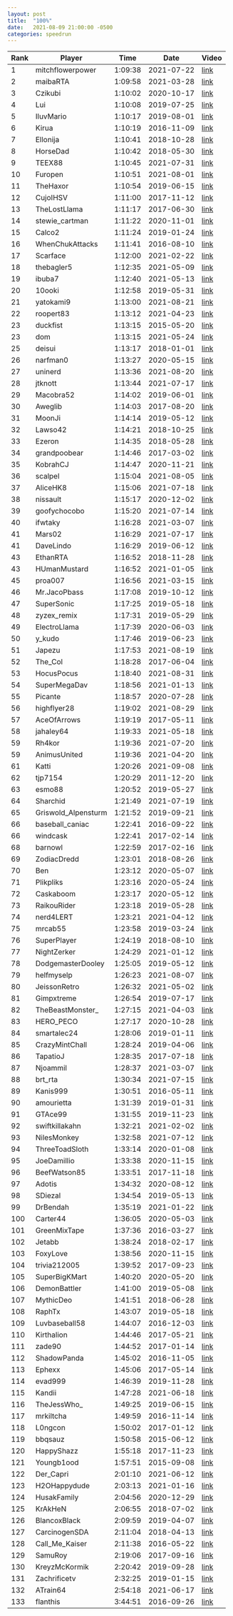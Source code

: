 ```yaml
---
layout: post
title:  "100%"
date:   2021-08-09 21:00:00 -0500
categories: speedrun
---
```


| Rank | Player | Time | Date | Video |
 ---- | ------ | ---- | ---- | ----- 
| 1 | mitchflowerpower | 1:09:38 | 2021-07-22 | [link](https://www.twitch.tv/videos/1098719103) |
| 2 | maibaRTA | 1:09:58 | 2021-03-28 | [link](https://www.twitch.tv/videos/966324584) |
| 3 | Czikubi | 1:10:02 | 2020-10-17 | [link](https://www.twitch.tv/videos/772939467) |
| 4 | Lui | 1:10:08 | 2019-07-25 | [link](https://youtu.be/63GupNaL1N4) |
| 5 | IluvMario | 1:10:17 | 2019-08-01 | [link](https://www.twitch.tv/videos/461229907) |
| 6 | Kirua | 1:10:19 | 2016-11-09 | [link](https://www.twitch.tv/kirua/v/99983039) |
| 7 | Ellonija | 1:10:41 | 2018-10-28 | [link](https://www.twitch.tv/videos/328102466) |
| 8 | HorseDad | 1:10:42 | 2018-05-30 | [link](https://www.twitch.tv/videos/267501849) |
| 9 | TEEX88 | 1:10:45 | 2021-07-31 | [link](https://www.twitch.tv/videos/1104390727) |
| 10 | Furopen | 1:10:51 | 2021-08-01 | [link](https://youtu.be/JvxBgddkmeg) |
| 11 | TheHaxor | 1:10:54 | 2019-06-15 | [link](https://youtu.be/Ter4OulKNyU) |
| 12 | CujoIHSV | 1:11:00 | 2017-11-12 | [link](https://www.twitch.tv/videos/200890385) |
| 13 | TheLostLlama | 1:11:17 | 2017-06-30 | [link](https://www.twitch.tv/videos/155687313) |
| 14 | stewie_cartman | 1:11:22 | 2020-11-01 | [link](https://www.twitch.tv/videos/789375411) |
| 15 | Calco2 | 1:11:24 | 2019-01-24 | [link](https://www.twitch.tv/videos/369162626) |
| 16 | WhenChukAttacks | 1:11:41 | 2016-08-10 | [link](https://www.twitch.tv/whenchukattacks/v/82939357) |
| 17 | Scarface | 1:12:00 | 2021-02-22 | [link](https://youtu.be/xvDJyTuQwGc) |
| 18 | thebagler5 | 1:12:35 | 2021-05-09 | [link](https://www.twitch.tv/videos/1022780225) |
| 19 | ibuba7 | 1:12:40 | 2021-05-13 | [link](https://www.youtube.com/watch?v=9CZgVU7h638&ab_channel=iBuba7) |
| 20 | 10ooki | 1:12:58 | 2019-05-31 | [link](https://youtu.be/1V9Mzjb1ouA) |
| 21 | yatokami9 | 1:13:00 | 2021-08-21 | [link](https://www.twitch.tv/videos/1126332180) |
| 22 | roopert83 | 1:13:12 | 2021-04-23 | [link](https://www.youtube.com/watch?v=h2-7AV7yz6Y) |
| 23 | duckfist | 1:13:15 | 2015-05-20 | [link](http://www.twitch.tv/duckfist/c/6719980) |
| 23 | dom | 1:13:15 | 2021-05-24 | [link](https://www.twitch.tv/videos/1033936525) |
| 25 | deisui | 1:13:17 | 2018-01-01 | [link](https://www.twitch.tv/videos/214633304) |
| 26 | narfman0 | 1:13:27 | 2020-05-15 | [link](https://www.twitch.tv/videos/621460848) |
| 27 | uninerd | 1:13:36 | 2021-08-20 | [link](https://www.twitch.tv/videos/1124153143) |
| 28 | jtknott | 1:13:44 | 2021-07-17 | [link](https://youtu.be/0Zz61rLLVhI) |
| 29 | Macobra52 | 1:14:02 | 2019-06-01 | [link](https://www.twitch.tv/videos/433184476) |
| 30 | Aweglib | 1:14:03 | 2017-08-20 | [link](https://www.twitch.tv/videos/171356287) |
| 31 | MoonJi | 1:14:14 | 2019-05-12 | [link](https://www.youtube.com/watch?v=psBErgja5sQ&t=2280s) |
| 32 | Lawso42 | 1:14:21 | 2018-10-25 | [link](https://www.twitch.tv/videos/327463461) |
| 33 | Ezeron | 1:14:35 | 2018-05-28 | [link](https://www.twitch.tv/videos/266601604) |
| 34 | grandpoobear | 1:14:46 | 2017-03-02 | [link](https://www.twitch.tv/videos/125729035) |
| 35 | KobrahCJ | 1:14:47 | 2020-11-21 | [link](https://www.youtube.com/watch?v=ALEbn_R1lOA) |
| 36 | scalpel | 1:15:04 | 2021-08-05 | [link](https://www.youtube.com/watch?v=x8hyFmuHilw) |
| 37 | AliceHK8 | 1:15:06 | 2021-07-18 | [link](https://www.twitch.tv/videos/1090530926) |
| 38 | nissault | 1:15:17 | 2020-12-02 | [link](https://www.twitch.tv/videos/823923136) |
| 39 | goofychocobo | 1:15:20 | 2021-07-14 | [link](https://www.youtube.com/watch?v=qLr4tNc494Q) |
| 40 | ifwtaky | 1:16:28 | 2021-03-07 | [link](https://www.twitch.tv/videos/940826196) |
| 41 | Mars02 | 1:16:29 | 2021-07-17 | [link](https://www.youtube.com/watch?v=v5VBYLqPtm4) |
| 41 | DaveLindo | 1:16:29 | 2019-06-12 | [link](https://www.twitch.tv/videos/438075124) |
| 43 | EthanRTA | 1:16:52 | 2018-11-28 | [link](https://www.twitch.tv/videos/342014009) |
| 43 | HUmanMustard | 1:16:52 | 2021-01-05 | [link](https://www.twitch.tv/videos/861929579) |
| 45 | proa007 | 1:16:56 | 2021-03-15 | [link](https://www.youtube.com/watch?v=TISoXkX2ZUo) |
| 46 | Mr.JacoPbass | 1:17:08 | 2019-10-12 | [link](https://youtu.be/uljTXNDyrlw) |
| 47 | SuperSonic | 1:17:25 | 2019-05-18 | [link](https://www.twitch.tv/videos/427089381) |
| 48 | zyzex_remix | 1:17:31 | 2019-05-29 | [link](https://www.twitch.tv/videos/431659123) |
| 49 | ElectroLlama | 1:17:39 | 2020-06-03 | [link](https://www.twitch.tv/videos/639861267) |
| 50 | y_kudo | 1:17:46 | 2019-06-23 | [link](https://youtu.be/SQVJquelDTA) |
| 51 | Japezu | 1:17:53 | 2021-08-19 | [link](https://www.twitch.tv/videos/1122681383?filter=highlights&sort=time) |
| 52 | The_Col | 1:18:28 | 2017-06-04 | [link](https://youtu.be/5FGshbrXiBs) |
| 53 | HocusPocus | 1:18:40 | 2021-08-31 | [link](https://www.twitch.tv/videos/1135298162) |
| 54 | SuperMegaDav | 1:18:56 | 2021-01-13 | [link](https://www.twitch.tv/videos/872733449) |
| 55 | Picante | 1:18:57 | 2020-07-28 | [link](https://www.youtube.com/watch?v=guOMlLZWEt0) |
| 56 | highflyer28 | 1:19:02 | 2021-08-29 | [link](https://www.twitch.tv/videos/1133187007) |
| 57 | AceOfArrows | 1:19:19 | 2017-05-11 | [link](https://www.twitch.tv/videos/141960570) |
| 58 | jahaley64 | 1:19:33 | 2021-05-18 | [link](https://www.twitch.tv/videos/1027586838) |
| 59 | Rh4kor | 1:19:36 | 2021-07-20 | [link](https://www.twitch.tv/videos/1092659665) |
| 59 | AnimusUnited | 1:19:36 | 2021-04-20 | [link](https://www.twitch.tv/videos/994502350) |
| 61 | Katti | 1:20:26 | 2021-09-08 | [link](https://www.twitch.tv/videos/1142444980) |
| 62 | tjp7154 | 1:20:29 | 2011-12-20 | [link](https://www.youtube.com/watch?v=avNd16l6LqM) |
| 63 | esmo88 | 1:20:52 | 2019-05-27 | [link](https://www.twitch.tv/videos/430790913) |
| 64 | Sharchid | 1:21:49 | 2021-07-19 | [link](https://www.twitch.tv/videos/1092194966) |
| 65 | Griswold_Alpensturm | 1:21:52 | 2019-09-21 | [link](https://www.twitch.tv/videos/484544796) |
| 66 | baseball_caniac | 1:22:41 | 2016-09-22 | [link](https://youtu.be/KD2GjIidYYk) |
| 66 | windcask | 1:22:41 | 2017-02-14 | [link](https://www.twitch.tv/videos/121974868) |
| 68 | barnowl | 1:22:59 | 2017-02-16 | [link](https://www.twitch.tv/videos/122510452) |
| 69 | ZodiacDredd | 1:23:01 | 2018-08-26 | [link](https://www.twitch.tv/videos/301988394) |
| 70 | Ben | 1:23:12 | 2020-05-07 | [link](https://youtu.be/o47EMXJf7qI) |
| 71 | Plikpliks | 1:23:16 | 2020-05-24 | [link](https://youtu.be/UYdHo3xpGGw) |
| 72 | Caskaboom | 1:23:17 | 2020-05-12 | [link](https://www.twitch.tv/videos/619047248) |
| 73 | RaikouRider | 1:23:18 | 2019-05-28 | [link](https://www.twitch.tv/videos/431416134) |
| 74 | nerd4LERT | 1:23:21 | 2021-04-12 | [link](https://www.youtube.com/watch?v=na_rZzcKeIA) |
| 75 | mrcab55 | 1:23:58 | 2019-03-24 | [link](https://www.youtube.com/watch?v=riGP7VbSGQg) |
| 76 | SuperPlayer | 1:24:19 | 2018-08-10 | [link](https://www.youtube.com/watch?v=0ERLsZS5E_k) |
| 77 | NightZerker | 1:24:29 | 2021-01-12 | [link](https://www.twitch.tv/videos/871569380) |
| 78 | DodgemasterDooley | 1:25:05 | 2019-05-12 | [link](https://www.twitch.tv/videos/423797942) |
| 79 | helfmyselp | 1:26:23 | 2021-08-07 | [link](https://www.twitch.tv/videos/1111444113) |
| 80 | JeissonRetro | 1:26:32 | 2021-05-02 | [link](https://www.youtube.com/watch?v=vGnyFjO8bk4) |
| 81 | Gimpxtreme | 1:26:54 | 2019-07-17 | [link](https://www.twitch.tv/videos/454179739) |
| 82 | TheBeastMonster_ | 1:27:15 | 2021-04-03 | [link](https://www.twitch.tv/videos/975088684) |
| 83 | HERO_PECO | 1:27:17 | 2020-10-28 | [link](https://www.youtube.com/watch?v=ouqCYpfLmWU) |
| 84 | smartalec24 | 1:28:06 | 2019-01-11 | [link](https://www.twitch.tv/videos/362598600) |
| 85 | CrazyMintChall | 1:28:24 | 2019-04-06 | [link](https://www.twitch.tv/videos/407455185) |
| 86 | TapatioJ | 1:28:35 | 2017-07-18 | [link](https://www.twitch.tv/videos/159977771) |
| 87 | Njoammil | 1:28:37 | 2021-03-07 | [link](https://www.twitch.tv/videos/940976025) |
| 88 | brt_rta | 1:30:34 | 2021-07-15 | [link](https://www.twitch.tv/videos/1087484790) |
| 89 | Kanis999 | 1:30:51 | 2016-05-11 | [link](https://www.twitch.tv/kanis999/v/66223300) |
| 90 | amourietta | 1:31:39 | 2019-01-31 | [link](https://www.twitch.tv/videos/372979961) |
| 91 | GTAce99 | 1:31:55 | 2019-11-23 | [link](https://youtu.be/BEiZ-fjgHmA) |
| 92 | swiftkillakahn | 1:32:21 | 2021-02-02 | [link](https://www.twitch.tv/videos/897831995) |
| 93 | NilesMonkey | 1:32:58 | 2021-07-12 | [link](https://www.youtube.com/watch?v=JITa4UbTYLo) |
| 94 | ThreeToadSloth | 1:33:14 | 2020-01-08 | [link](https://youtu.be/KG0i6xnB1J8) |
| 95 | JoeDamillio | 1:33:38 | 2020-11-15 | [link](https://www.twitch.tv/videos/806914838) |
| 96 | BeefWatson85 | 1:33:51 | 2017-11-18 | [link](https://www.youtube.com/watch?v=9OQcc2RXRo0&t=4s) |
| 97 | Adotis | 1:34:32 | 2020-08-12 | [link](https://www.twitch.tv/videos/709361647) |
| 98 | SDiezal | 1:34:54 | 2019-05-13 | [link](https://www.twitch.tv/videos/424352247) |
| 99 | DrBendah | 1:35:19 | 2021-01-22 | [link](https://www.twitch.tv/videos/883298766) |
| 100 | Carter44 | 1:36:05 | 2020-05-03 | [link](https://youtu.be/kR-TxvvV_fo) |
| 101 | GreenMixTape | 1:37:36 | 2016-03-27 | [link](https://www.youtube.com/watch?v=ypHDaJiEnUw) |
| 102 | Jetabb | 1:38:24 | 2018-02-17 | [link](https://www.twitch.tv/videos/230423533) |
| 103 | FoxyLove | 1:38:56 | 2020-11-15 | [link](https://www.youtube.com/watch?v=cn3kx68WuNI) |
| 104 | trivia212005 | 1:39:52 | 2017-09-23 | [link](https://www.facebook.com/jared.e.oswald/videos/1553055384759761/) |
| 105 | SuperBigKMart | 1:40:20 | 2020-05-20 | [link](https://www.twitch.tv/videos/627264274) |
| 106 | DemonBattler | 1:41:00 | 2019-05-08 | [link](https://www.twitch.tv/videos/422198875) |
| 107 | MythicDeo | 1:41:51 | 2018-06-28 | [link](https://www.twitch.tv/videos/278759482) |
| 108 | RaphTx | 1:43:07 | 2019-05-18 | [link](https://youtu.be/mOh6lVCWjeM) |
| 109 | Luvbaseball58 | 1:44:07 | 2016-12-03 | [link](https://m.youtube.com/watch?v=Ns6QAqsK3z8) |
| 110 | Kirthalion | 1:44:46 | 2017-05-21 | [link](https://www.twitch.tv/videos/145942690) |
| 111 | zade90 | 1:44:52 | 2017-01-14 | [link](https://www.twitch.tv/zade90/v/114341730) |
| 112 | ShadowPanda | 1:45:02 | 2016-11-05 | [link](https://www.twitch.tv/shadowpanda__/v/99191742) |
| 113 | Ephexx | 1:45:06 | 2017-05-14 | [link](https://www.twitch.tv/videos/143159778) |
| 114 | evad999 | 1:46:39 | 2019-11-28 | [link](https://www.twitch.tv/videos/514435084) |
| 115 | Kandii | 1:47:28 | 2021-06-18 | [link](https://www.twitch.tv/videos/1059846185) |
| 116 | TheJessWho_ | 1:49:25 | 2019-06-15 | [link](https://www.twitch.tv/videos/439470465) |
| 117 | mrkiltcha | 1:49:59 | 2016-11-14 | [link](https://youtu.be/xxLL09gn1SM) |
| 118 | L0ngcon | 1:50:02 | 2017-01-12 | [link](https://www.twitch.tv/l0ngcon/v/114118836) |
| 119 | bbqsauz | 1:50:58 | 2015-06-12 | [link](http://www.twitch.tv/bbqsauz/c/6834955) |
| 120 | HappyShazz | 1:55:18 | 2017-11-23 | [link](https://www.twitch.tv/videos/203529330) |
| 121 | Youngb1ood | 1:57:51 | 2015-09-08 | [link](http://www.twitch.tv/youngb1ood/v/15199623) |
| 122 | Der_Capri | 2:01:10 | 2021-06-12 | [link](https://youtu.be/UV62QgmP2Ao) |
| 123 | H2OHappydude | 2:03:13 | 2021-01-16 | [link](https://www.twitch.tv/videos/875585761) |
| 124 | HusakFamily | 2:04:56 | 2020-12-29 | [link](https://www.twitch.tv/videos/854659307) |
| 125 | KrAkHeN | 2:06:55 | 2018-07-02 | [link](https://www.twitch.tv/videos/280078593) |
| 126 | BlancoxBlack | 2:09:59 | 2019-04-07 | [link](https://youtu.be/5oTsNQbBsUs) |
| 127 | CarcinogenSDA | 2:11:04 | 2018-04-13 | [link](https://www.youtube.com/watch?v=a_STcgOYx0c) |
| 128 | Call_Me_Kaiser | 2:11:38 | 2016-05-22 | [link](https://www.twitch.tv/videos/67987373) |
| 129 | SamuRoy | 2:19:06 | 2017-09-16 | [link](https://www.youtube.com/watch?v=GmYWRXhCycg) |
| 130 | KreyzMcKormik | 2:20:42 | 2019-09-28 | [link](https://youtu.be/dx70_dnAuLM) |
| 131 | Zachrificetv | 2:32:25 | 2019-01-15 | [link](https://www.twitch.tv/videos/364622232) |
| 132 | ATrain64 | 2:54:18 | 2021-06-17 | [link](https://www.twitch.tv/videos/1057867764) |
| 133 | flanthis | 3:44:51 | 2016-09-26 | [link](https://www.twitch.tv/flanthis/v/91419333) |